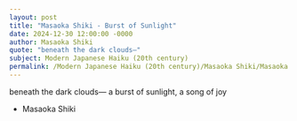 ```yaml
---
layout: post
title: "Masaoka Shiki - Burst of Sunlight"
date: 2024-12-30 12:00:00 -0000
author: Masaoka Shiki
quote: "beneath the dark clouds—"
subject: Modern Japanese Haiku (20th century)
permalink: /Modern Japanese Haiku (20th century)/Masaoka Shiki/Masaoka Shiki - Burst of Sunlight
---
```


beneath the dark clouds—
a burst of sunlight,
a song of joy

- Masaoka Shiki
